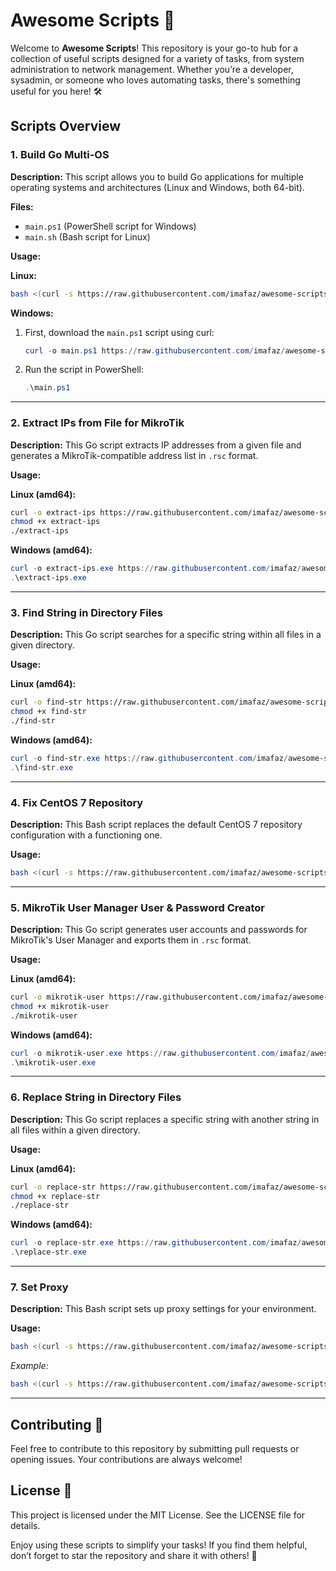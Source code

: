 # Awesome Scripts 🚀

Welcome to **Awesome Scripts**! This repository is your go-to hub for a collection of useful scripts designed for a variety of tasks, from system administration to network management. Whether you’re a developer, sysadmin, or someone who loves automating tasks, there's something useful for you here! 🛠️

## Scripts Overview

### 1. Build Go Multi-OS
**Description:** This script allows you to build Go applications for multiple operating systems and architectures (Linux and Windows, both 64-bit).

**Files:**
- `main.ps1` (PowerShell script for Windows)
- `main.sh` (Bash script for Linux)

**Usage:**

**Linux:**
```bash
bash <(curl -s https://raw.githubusercontent.com/imafaz/awesome-scripts/main/build-go-multi-os/main.sh)
```

**Windows:**
1. First, download the `main.ps1` script using curl:
   ```powershell
   curl -o main.ps1 https://raw.githubusercontent.com/imafaz/awesome-scripts/main/build-go-multi-os/main.ps1
   ```
2. Run the script in PowerShell:
   ```powershell
   .\main.ps1
   ```

---

### 2. Extract IPs from File for MikroTik
**Description:** This Go script extracts IP addresses from a given file and generates a MikroTik-compatible address list in `.rsc` format.

**Usage:**

**Linux (amd64):**
```bash
curl -o extract-ips https://raw.githubusercontent.com/imafaz/awesome-scripts/main/extract-ips-from-file-for-mikrotik/linux-amd64
chmod +x extract-ips
./extract-ips
```

**Windows (amd64):**
```powershell
curl -o extract-ips.exe https://raw.githubusercontent.com/imafaz/awesome-scripts/main/extract-ips-from-file-for-mikrotik/windows-amd64.exe
.\extract-ips.exe
```

---

### 3. Find String in Directory Files
**Description:** This Go script searches for a specific string within all files in a given directory.

**Usage:**

**Linux (amd64):**
```bash
curl -o find-str https://raw.githubusercontent.com/imafaz/awesome-scripts/main/find-str-in-directory-files/linux-amd64
chmod +x find-str
./find-str
```

**Windows (amd64):**
```powershell
curl -o find-str.exe https://raw.githubusercontent.com/imafaz/awesome-scripts/main/find-str-in-directory-files/windows-amd64.exe
.\find-str.exe
```

---

### 4. Fix CentOS 7 Repository
**Description:** This Bash script replaces the default CentOS 7 repository configuration with a functioning one.

**Usage:**
```bash
bash <(curl -s https://raw.githubusercontent.com/imafaz/awesome-scripts/main/fix-centos7-repository/main.sh)
```

---

### 5. MikroTik User Manager User & Password Creator
**Description:** This Go script generates user accounts and passwords for MikroTik's User Manager and exports them in `.rsc` format.

**Usage:**

**Linux (amd64):**
```bash
curl -o mikrotik-user https://raw.githubusercontent.com/imafaz/awesome-scripts/main/mikrotik-um-user-pass-creator/linux-amd64
chmod +x mikrotik-user
./mikrotik-user
```

**Windows (amd64):**
```powershell
curl -o mikrotik-user.exe https://raw.githubusercontent.com/imafaz/awesome-scripts/main/mikrotik-um-user-pass-creator/windows-amd64.exe
.\mikrotik-user.exe
```

---

### 6. Replace String in Directory Files
**Description:** This Go script replaces a specific string with another string in all files within a given directory.

**Usage:**

**Linux (amd64):**
```bash
curl -o replace-str https://raw.githubusercontent.com/imafaz/awesome-scripts/main/replace-str-in-directory-files/linux-amd64
chmod +x replace-str
./replace-str
```

**Windows (amd64):**
```powershell
curl -o replace-str.exe https://raw.githubusercontent.com/imafaz/awesome-scripts/main/replace-str-in-directory-files/windows-amd64.exe
.\replace-str.exe
```

---

### 7. Set Proxy
**Description:** This Bash script sets up proxy settings for your environment.

**Usage:**
```bash
bash <(curl -s https://raw.githubusercontent.com/imafaz/awesome-scripts/main/set-proxy/main.sh) http://username:password@ip:port/
```
*Example:*
```bash
bash <(curl -s https://raw.githubusercontent.com/imafaz/awesome-scripts/main/set-proxy/main.sh) http://user:pass@192.168.1.1:8080/
```

---

## Contributing 🤝
Feel free to contribute to this repository by submitting pull requests or opening issues. Your contributions are always welcome!

## License 📄
This project is licensed under the MIT License. See the LICENSE file for details.

Enjoy using these scripts to simplify your tasks! If you find them helpful, don’t forget to star the repository and share it with others! 🌟

